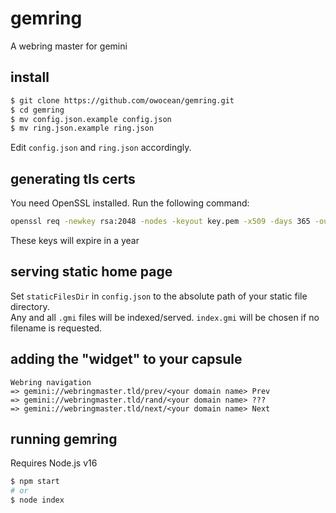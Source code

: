 # gemring
A webring master for gemini

## install
```sh
$ git clone https://github.com/owocean/gemring.git
$ cd gemring
$ mv config.json.example config.json
$ mv ring.json.example ring.json
```
Edit `config.json` and `ring.json` accordingly.

## generating tls certs
You need OpenSSL installed. Run the following command:
```sh
openssl req -newkey rsa:2048 -nodes -keyout key.pem -x509 -days 365 -out certificate.pem
```
These keys will expire in a year

## serving static home page
Set `staticFilesDir` in `config.json` to the absolute path of your static file directory.  
Any and all `.gmi` files will be indexed/served. `index.gmi` will be chosen if no filename is requested.

## adding the "widget" to your capsule
```gemini
Webring navigation
=> gemini://webringmaster.tld/prev/<your domain name> Prev
=> gemini://webringmaster.tld/rand/<your domain name> ???
=> gemini://webringmaster.tld/next/<your domain name> Next
```

## running gemring
Requires Node.js v16
```sh
$ npm start
# or
$ node index
```